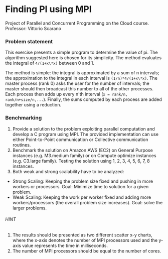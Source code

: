 # Finding PI using MPI 

Project of Parallel and Concurrent Programming on the Cloud course.
Professor: Vittorio Scarano

### Problem statement

This exercise presents a simple program to determine the value of pi. The algorithm suggested here is chosen for its simplicity. The method evaluates the integral of ```4/(1+x\*x)``` between 0 and 1. 

The method is simple: the integral is approximated by a sum of n intervals; the approximation to the integral in each interval is ```(1/n)*4/(1+x\*x)```. The master process (rank 0) asks the user for the number of intervals; the master should then broadcast this number to all of the other processes. Each process then adds up every n'th interval (```x = rank/n, rank/n+size/n,...```). Finally, the sums computed by each process are added together using a reduction.


### Benchmarking

1) Provide a solution to the problem exploiting parallel computation and develop  a C program using MPI. The provided implementation can use either Point-to-Point communication or Collective communication routines.
2) Benchmark the solution on Amazon AWS (EC2) on General Purpose instances (e.g. M3.medium family) or on Compute optimize instances (e.g. C3.large family).  Testing the solution using 1, 2, 3, 4, 5, 6, 7, 8 instances.
3) Both weak and strong scalability have to be analyzed:
- Strong Scaling: Keeping the problem size fixed and pushing in more workers or processors. Goal: Minimize time to solution for a given problem.
- Weak Scaling: Keeping the work per worker fixed and adding more workers/processors (the overall problem size increases). Goal: solve the larger problems.

###### HINT

1) The results should be presented as two different scatter x-y charts, where the x-axis denotes the number of MPI processors used and the y-axis value represents the time in milliseconds.  
2) The number of MPI processors should be equal to the number of cores.
